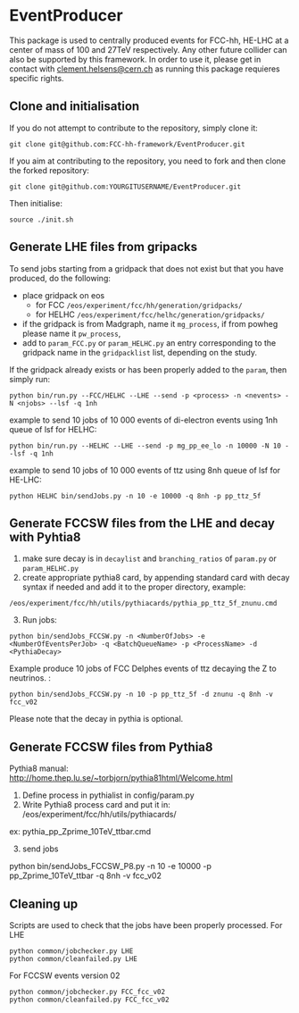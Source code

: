 # EventProducer

This package is used to centrally produced events for FCC-hh, HE-LHC at a center of mass of 100 and 27TeV respectively. Any other future collider can also be supported by this framework. 
In order to use it, please get in contact with clement.helsens@cern.ch as running this package requieres specific rights.

[]() Clone and initialisation
-------------------------

If you do not attempt to contribute to the repository, simply clone it:
```
git clone git@github.com:FCC-hh-framework/EventProducer.git
```

If you aim at contributing to the repository, you need to fork and then clone the forked repository:
```
git clone git@github.com:YOURGITUSERNAME/EventProducer.git
```

Then initialise:
```
source ./init.sh
```

[]() Generate LHE files from gripacks
-------------------------

To send jobs starting from a gridpack that does not exist but that you have produced, do the following:
   - place gridpack on eos 
     - for FCC ```/eos/experiment/fcc/hh/generation/gridpacks/```
     - for HELHC ```/eos/experiment/fcc/helhc/generation/gridpacks/```
   - if the gridpack is from Madgraph, name it ```mg_process```, if from powheg please name it ```pw_process```,
   - add to ```param_FCC.py``` or ```param_HELHC.py``` an entry corresponding to the gridpack name in the ```gridpacklist``` list, depending on the study.

If the gridpack already exists or has been properly added to the ```param```, then simply run:

```
python bin/run.py --FCC/HELHC --LHE --send -p <process> -n <nevents> -N <njobs> --lsf -q 1nh
```

example to send 10 jobs of 10 000 events of di-electron events using 1nh queue of lsf for HELHC:

```
python bin/run.py --HELHC --LHE --send -p mg_pp_ee_lo -n 10000 -N 10 --lsf -q 1nh
```

example to send 10 jobs of 10 000 events of ttz using 8nh queue of lsf for HE-LHC:

```
python HELHC bin/sendJobs.py -n 10 -e 10000 -q 8nh -p pp_ttz_5f
```

[]() Generate FCCSW files from the LHE and decay with Pyhtia8
--------------------------
1. make sure decay is in ```decaylist``` and ```branching_ratios``` of ```param.py``` or ```param_HELHC.py```
2. create appropriate pythia8 card, by appending standard card with decay syntax if needed and add it to the proper directory, example:
```
/eos/experiment/fcc/hh/utils/pythiacards/pythia_pp_ttz_5f_znunu.cmd
```

3. Run jobs:


```
python bin/sendJobs_FCCSW.py -n <NumberOfJobs> -e <NumberOfEventsPerJob> -q <BatchQueueName> -p <ProcessName> -d <PythiaDecay>
```

Example produce 10 jobs of FCC Delphes events of ttz decaying the Z to neutrinos. :

```
python bin/sendJobs_FCCSW.py -n 10 -p pp_ttz_5f -d znunu -q 8nh -v fcc_v02
``` 

Please note that the decay in pythia is optional.

[]() Generate FCCSW files from Pythia8
--------------------------

Pythia8 manual: http://home.thep.lu.se/~torbjorn/pythia81html/Welcome.html

1) Define process in pythialist in config/param.py
2) Write Pythia8 process card and put it in: /eos/experiment/fcc/hh/utils/pythiacards/

ex: pythia_pp_Zprime_10TeV_ttbar.cmd

3) send jobs

python bin/sendJobs_FCCSW_P8.py -n 10 -e 10000 -p pp_Zprime_10TeV_ttbar -q 8nh -v fcc_v02


[]() Cleaning up
--------------------------

Scripts are used to check that the jobs have been properly processed.
For LHE
```
python common/jobchecker.py LHE
python common/cleanfailed.py LHE
```

For FCCSW events version 02
```
python common/jobchecker.py FCC_fcc_v02
python common/cleanfailed.py FCC_fcc_v02
```

